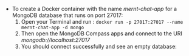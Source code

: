 - To create a Docker container with the name _mernt-chat-app_ for a MongoDB database that runs on port 27017:
  1.  Open your Terminal and run : `docker run -p 27017:27017 --name mernt-chat-app -d mongo`
  2.  Then open the MongoDB Compass apps and connect to the URI _mongodb://localhost:27017_
  3.  You should connect successfully and see an empty database:
